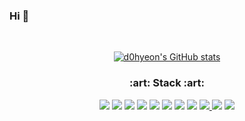 ### Hi 👋
<br/>
<p align="center">
  <a href="https://github.com/anuraghazra/github-readme-stats" target="_blank" noreferrer noopner>
    <img src="https://github-readme-stats.vercel.app/api?username=d0hyeon" alt="d0hyeon's GitHub stats" title="d0hyeon's GitHub stats" />
  </a>
</p>

<h3 align="center">  :art: Stack :art: </h3>
<p align="center">
  <img src="https://img.shields.io/badge/Next.js-000000?style=flat-square&logo=next.js&logoColor=white"/>
  
  <img src="https://img.shields.io/badge/Redux-764ABC?style=flat-square&logo=redux&logoColor=white"/>
  
  <img src="https://img.shields.io/badge/ApolloClient-311C87?style=flat-square&logo=apollo&logoColor=white"/>
  
  <img src="https://img.shields.io/badge/Typescript-3178C6?style=flat-square&logo=typescript&logoColor=white"/>
  
  <img src="https://img.shields.io/badge/Css-1572B6?style=flat-square&logo=css3&logoColor=white"/>
  
  <img src="https://img.shields.io/badge/Webpack-8DD6F9?style=flat-square&logo=webpack&logoColor=black"/>
  
  <img src="https://img.shields.io/badge/Rollup-EC4A3F?style=flat-square&logo=rollup&logoColor=white"/>
  
  <img src="https://img.shields.io/badge/HTML-E34F26?style=flat-square&logo=html5&logoColor=white"/>
  
  <a href="https://www.instagram.com/od_nh/" target="_blank" noreferrer noopner>
    <img src="https://img.shields.io/badge/Instagram-E4405F?style=flat-square&logo=instagram&logoColor=white"/>
  </a>
  
  <img src="https://img.shields.io/badge/StyledComponent-DB7093?style=flat-square&logo=styled-components&logoColor=white"/>
  
  <img src="https://img.shields.io/badge/Javascript-F7DF1E?style=flat-square&logo=javascript&logoColor=white"/>
  
  
</p>

<!--
**d0hyeon/d0hyeon** is a ✨ _special_ ✨ repository because its `README.md` (this file) appears on your GitHub profile.

Here are some ideas to get you started:

- 🔭 I’m currently working on ...
- 🌱 I’m currently learning ...
- 👯 I’m looking to collaborate on ...
- 🤔 I’m looking for help with ...
- 💬 Ask me about ...
- 📫 How to reach me: ...
- 😄 Pronouns: ...
- ⚡ Fun fact: ...
-->

